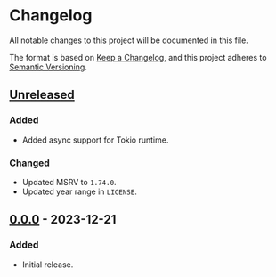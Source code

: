 # Changelog

All notable changes to this project will be documented in this file.

The format is based on [Keep a Changelog](https://keepachangelog.com/en/1.0.0/),
and this project adheres to [Semantic Versioning](https://semver.org/spec/v2.0.0.html).

## [Unreleased]

### Added

- Added async support for Tokio runtime.

### Changed

- Updated MSRV to `1.74.0`.
- Updated year range in `LICENSE`.

## [0.0.0] - 2023-12-21

### Added

- Initial release.

[Unreleased]: https://github.com/chksum-rs/sha2-512/compare/v0.0.0...HEAD
[0.0.0]: https://github.com/chksum-rs/sha2-512/releases/tag/v0.0.0
